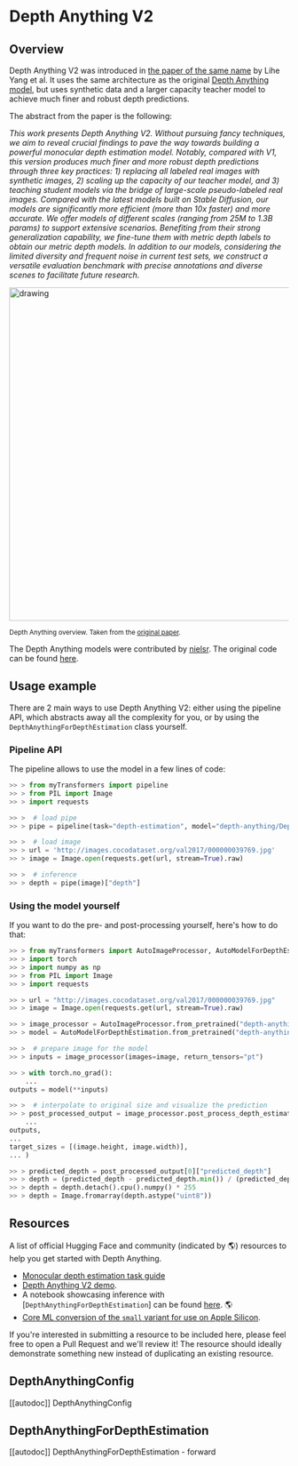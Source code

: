 <!--Copyright 2024 The HuggingFace Team. All rights reserved.

Licensed under the Apache License, Version 2.0 (the "License"); you may not use this file except in compliance with
the License. You may obtain a copy of the License at

http://www.apache.org/licenses/LICENSE-2.0

Unless required by applicable law or agreed to in writing, software distributed under the License is distributed on
an "AS IS" BASIS, WITHOUT WARRANTIES OR CONDITIONS OF ANY KIND, either express or implied. See the License for the
specific language governing permissions and limitations under the License.

⚠️ Note that this file is in Markdown but contain specific syntax for our doc-builder (similar to MDX) that may not be
rendered properly in your Markdown viewer.

-->

# Depth Anything V2

## Overview

Depth Anything V2 was introduced in [the paper of the same name](https://arxiv.org/abs/2406.09414) by Lihe Yang et al. It uses the same architecture as the original [Depth Anything model](depth_anything), but uses synthetic data and a larger capacity teacher model to achieve much finer and robust depth predictions.

The abstract from the paper is the following:

*This work presents Depth Anything V2. Without pursuing fancy techniques, we aim to reveal crucial findings to pave the way towards building a powerful monocular depth estimation model. Notably, compared with V1, this version produces much finer and more robust depth predictions through three key practices: 1) replacing all labeled real images with synthetic images, 2) scaling up the capacity of our teacher model, and 3) teaching student models via the bridge of large-scale pseudo-labeled real images. Compared with the latest models built on Stable Diffusion, our models are significantly more efficient (more than 10x faster) and more accurate. We offer models of different scales (ranging from 25M to 1.3B params) to support extensive scenarios. Benefiting from their strong generalization capability, we fine-tune them with metric depth labels to obtain our metric depth models. In addition to our models, considering the limited diversity and frequent noise in current test sets, we construct a versatile evaluation benchmark with precise annotations and diverse scenes to facilitate future research.*

<img src="https://huggingface.co/datasets/huggingface/documentation-images/resolve/main/transformers/model_doc/depth_anything_overview.jpg"
alt="drawing" width="600"/>

<small> Depth Anything overview. Taken from the <a href="https://arxiv.org/abs/2401.10891">original paper</a>.</small>

The Depth Anything models were contributed by [nielsr](https://huggingface.co/nielsr).
The original code can be found [here](https://github.com/DepthAnything/Depth-Anything-V2).

## Usage example

There are 2 main ways to use Depth Anything V2: either using the pipeline API, which abstracts away all the complexity for you, or by using the `DepthAnythingForDepthEstimation` class yourself.

### Pipeline API

The pipeline allows to use the model in a few lines of code:

```python
>> > from myTransformers import pipeline
>> > from PIL import Image
>> > import requests

>> >  # load pipe
>> > pipe = pipeline(task="depth-estimation", model="depth-anything/Depth-Anything-V2-Small-hf")

>> >  # load image
>> > url = 'http://images.cocodataset.org/val2017/000000039769.jpg'
>> > image = Image.open(requests.get(url, stream=True).raw)

>> >  # inference
>> > depth = pipe(image)["depth"]
```

### Using the model yourself

If you want to do the pre- and post-processing yourself, here's how to do that:

```python
>> > from myTransformers import AutoImageProcessor, AutoModelForDepthEstimation
>> > import torch
>> > import numpy as np
>> > from PIL import Image
>> > import requests

>> > url = "http://images.cocodataset.org/val2017/000000039769.jpg"
>> > image = Image.open(requests.get(url, stream=True).raw)

>> > image_processor = AutoImageProcessor.from_pretrained("depth-anything/Depth-Anything-V2-Small-hf")
>> > model = AutoModelForDepthEstimation.from_pretrained("depth-anything/Depth-Anything-V2-Small-hf")

>> >  # prepare image for the model
>> > inputs = image_processor(images=image, return_tensors="pt")

>> > with torch.no_grad():
    ...
outputs = model(**inputs)

>> >  # interpolate to original size and visualize the prediction
>> > post_processed_output = image_processor.post_process_depth_estimation(
    ...
outputs,
...
target_sizes = [(image.height, image.width)],
... )

>> > predicted_depth = post_processed_output[0]["predicted_depth"]
>> > depth = (predicted_depth - predicted_depth.min()) / (predicted_depth.max() - predicted_depth.min())
>> > depth = depth.detach().cpu().numpy() * 255
>> > depth = Image.fromarray(depth.astype("uint8"))
```

## Resources

A list of official Hugging Face and community (indicated by 🌎) resources to help you get started with Depth Anything.

- [Monocular depth estimation task guide](../tasks/monocular_depth_estimation)
- [Depth Anything V2 demo](https://huggingface.co/spaces/depth-anything/Depth-Anything-V2).
- A notebook showcasing inference with [`DepthAnythingForDepthEstimation`] can be found [here](https://github.com/NielsRogge/Transformers-Tutorials/blob/master/Depth%20Anything/Predicting_depth_in_an_image_with_Depth_Anything.ipynb). 🌎
- [Core ML conversion of the `small` variant for use on Apple Silicon](https://huggingface.co/apple/coreml-depth-anything-v2-small).

If you're interested in submitting a resource to be included here, please feel free to open a Pull Request and we'll review it! The resource should ideally demonstrate something new instead of duplicating an existing resource.

## DepthAnythingConfig

[[autodoc]] DepthAnythingConfig

## DepthAnythingForDepthEstimation

[[autodoc]] DepthAnythingForDepthEstimation
    - forward